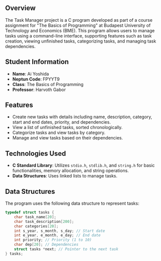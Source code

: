 ## Overview
The Task Manager project is a C program developed as part of a course assignment for "The Basics of Programming" at Budapest University of Technology and Economics (BME). This program allows users to manage tasks using a command-line interface, supporting features such as task creation, viewing unfinished tasks, categorizing tasks, and managing task dependencies.

## Student Information
- **Name**: Ai Yoshida
- **Neptun Code**: FPYYT9
- **Class**: The Basics of Programming
- **Professor**: Harvoth Gabor

## Features
- Create new tasks with details including name, description, category, start and end dates, priority, and dependencies.
- View a list of unfinished tasks, sorted chronologically.
- Categorize tasks and view tasks by category.
- Manage and view tasks based on their dependencies.

## Technologies Used
- **C Standard Library**: Utilizes `stdio.h`, `stdlib.h`, and `string.h` for basic functionalities, memory allocation, and string operations.
- **Data Structures**: Uses linked lists to manage tasks.

## Data Structures
The program uses the following data structure to represent tasks:
```c
typedef struct tasks {
    char task_name[20];
    char task_description[200];
    char categories[20];
    int s_year, s_month, s_day; // Start date
    int e_year, e_month, e_day; // End date
    int priority; // Priority (1 to 10)
    char dep[20]; // Dependencies
    struct tasks *next; // Pointer to the next task
} tasks;
